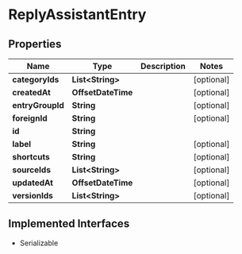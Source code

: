 

# ReplyAssistantEntry


## Properties

| Name | Type | Description | Notes |
|------------ | ------------- | ------------- | -------------|
|**categoryIds** | **List&lt;String&gt;** |  |  [optional] |
|**createdAt** | **OffsetDateTime** |  |  [optional] |
|**entryGroupId** | **String** |  |  [optional] |
|**foreignId** | **String** |  |  [optional] |
|**id** | **String** |  |  |
|**label** | **String** |  |  [optional] |
|**shortcuts** | **String** |  |  [optional] |
|**sourceIds** | **List&lt;String&gt;** |  |  [optional] |
|**updatedAt** | **OffsetDateTime** |  |  [optional] |
|**versionIds** | **List&lt;String&gt;** |  |  [optional] |


## Implemented Interfaces

* Serializable



